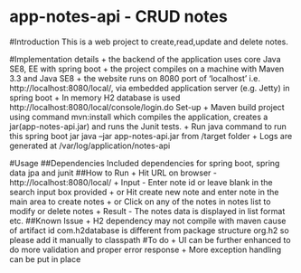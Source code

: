# app-notes-api - CRUD notes

#Introduction
This is a web project to create,read,update and delete notes.

#Implementation details
	+ the backend of the application uses core Java SE8, EE with spring boot
	+ the project compiles on a machine with Maven 3.3 and Java SE8 
	+ the website runs on 8080 port of ‘localhost’ i.e. http://localhost:8080/local/, via embedded application server (e.g. Jetty) in spring boot 
	+ In memory H2 database is used http://localhost:8080/local/console/login.do
Set-up
	+ Maven build project using command mvn:install which compiles the application, creates a jar(app-notes-api.jar) and runs the Junit tests.
	+ Run java command to run this spring boot jar java –jar app-notes-api.jar from /target folder
	+ Logs are generated at /var/log/application/notes-api

#Usage
##Dependencies
Included dependencies for spring boot, spring data jpa and junit 
##How to Run
	+ Hit URL on browser - http://localhost:8080/local/ 
	+ Input - Enter note id or leave blank in the search input box provided 
	+ or Hit create new note and enter note in the main area to create notes
	+ or Click on any of the notes in notes list to modify or delete notes 
	+ Result - The notes data is displayed in list format etc.
##Known Issue
	+ H2 dependency may not compile with maven cause of artifact id com.h2database is different from package structure org.h2 so please add it manually to classpath 
#To do
	+ UI can be further enhanced to do more validation and proper error response
	+ More exception handling can be put in place

